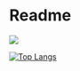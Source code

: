 # Readme

![](https://github-profile-summary-cards.vercel.app/api/cards/profile-details?username=mercy34mercy&theme=vue)

[![Top Langs](https://github-readme-stats.vercel.app/api/top-langs/?username=mercy34mercy&langs_count=8)](https://github.com/anuraghazra/github-readme-stats)
